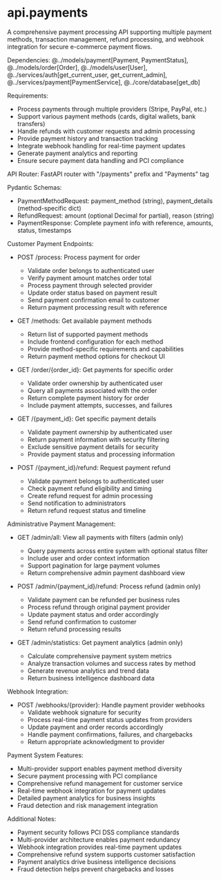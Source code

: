 # api.payments

A comprehensive payment processing API supporting multiple payment methods, transaction management, refund processing, and webhook integration for secure e-commerce payment flows.

Dependencies: @../models/payment[Payment, PaymentStatus], @../models/order[Order], @../models/user[User], @../services/auth[get_current_user, get_current_admin], @../services/payment[PaymentService], @../core/database[get_db]

Requirements:
- Process payments through multiple providers (Stripe, PayPal, etc.)
- Support various payment methods (cards, digital wallets, bank transfers)
- Handle refunds with customer requests and admin processing
- Provide payment history and transaction tracking
- Integrate webhook handling for real-time payment updates
- Generate payment analytics and reporting
- Ensure secure payment data handling and PCI compliance

API Router: FastAPI router with "/payments" prefix and "Payments" tag

Pydantic Schemas:
- PaymentMethodRequest: payment_method (string), payment_details (method-specific dict)
- RefundRequest: amount (optional Decimal for partial), reason (string)
- PaymentResponse: Complete payment info with reference, amounts, status, timestamps

Customer Payment Endpoints:
- POST /process: Process payment for order
  - Validate order belongs to authenticated user
  - Verify payment amount matches order total
  - Process payment through selected provider
  - Update order status based on payment result
  - Send payment confirmation email to customer
  - Return payment processing result with reference

- GET /methods: Get available payment methods
  - Return list of supported payment methods
  - Include frontend configuration for each method
  - Provide method-specific requirements and capabilities
  - Return payment method options for checkout UI

- GET /order/{order_id}: Get payments for specific order
  - Validate order ownership by authenticated user
  - Query all payments associated with the order
  - Return complete payment history for order
  - Include payment attempts, successes, and failures

- GET /{payment_id}: Get specific payment details
  - Validate payment ownership by authenticated user
  - Return payment information with security filtering
  - Exclude sensitive payment details for security
  - Provide payment status and processing information

- POST /{payment_id}/refund: Request payment refund
  - Validate payment belongs to authenticated user
  - Check payment refund eligibility and timing
  - Create refund request for admin processing
  - Send notification to administrators
  - Return refund request status and timeline

Administrative Payment Management:
- GET /admin/all: View all payments with filters (admin only)
  - Query payments across entire system with optional status filter
  - Include user and order context information
  - Support pagination for large payment volumes
  - Return comprehensive admin payment dashboard view

- POST /admin/{payment_id}/refund: Process refund (admin only)
  - Validate payment can be refunded per business rules
  - Process refund through original payment provider
  - Update payment status and order accordingly
  - Send refund confirmation to customer
  - Return refund processing results

- GET /admin/statistics: Get payment analytics (admin only)
  - Calculate comprehensive payment system metrics
  - Analyze transaction volumes and success rates by method
  - Generate revenue analytics and trend data
  - Return business intelligence dashboard data

Webhook Integration:
- POST /webhooks/{provider}: Handle payment provider webhooks
  - Validate webhook signature for security
  - Process real-time payment status updates from providers
  - Update payment and order records accordingly
  - Handle payment confirmations, failures, and chargebacks
  - Return appropriate acknowledgment to provider

Payment System Features:
- Multi-provider support enables payment method diversity
- Secure payment processing with PCI compliance
- Comprehensive refund management for customer service
- Real-time webhook integration for payment updates
- Detailed payment analytics for business insights
- Fraud detection and risk management integration

Additional Notes:
- Payment security follows PCI DSS compliance standards
- Multi-provider architecture enables payment redundancy
- Webhook integration provides real-time payment updates
- Comprehensive refund system supports customer satisfaction
- Payment analytics drive business intelligence decisions
- Fraud detection helps prevent chargebacks and losses